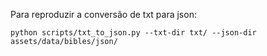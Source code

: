 Para reproduzir a conversão de txt para json:
```
python scripts/txt_to_json.py --txt-dir txt/ --json-dir assets/data/bibles/json/
```
